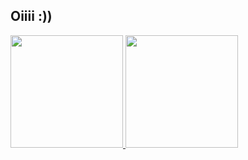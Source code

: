 ## Oiiii :))

<!--
**JohanaPizarroL/JohanaPizarroL** is a ✨ _special_ ✨ repository because its `README.md` (this file) appears on your GitHub profile.

Here are some ideas to get you started:

- 🔭 I’m currently working on ...
- 🌱 I’m currently learning ...
- 👯 I’m looking to collaborate on ...
- 🤔 I’m looking for help with ...
- 💬 Ask me about ...
- 📫 How to reach me: ...
- 😄 Pronouns: ...
- ⚡ Fun fact: ...
-->

<div>
  <a href="https://github.com/JohanaPizarroL">
  <img height="180em" src="https://github-readme-stats.vercel.app/api?username=johanapizarrol&show_icons=true&theme=dark&include_all_commits=true&count_private=true"/>
  <img height="180em" src="https://github-readme-stats.vercel.app/api/top-langs/?username=JohanaPizarroL&layout=compact&langs_count=16&theme=dark"/>
  </div>

  
<!--
  ![Snake gif](https://github.com/JohanaPizarroL/JohanaPizarroL/blob/output/github-contribution-grid-snake.svg)
-->
